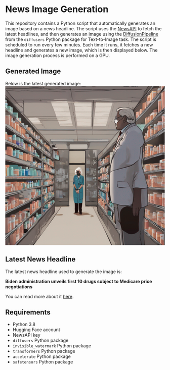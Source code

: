 # News Image Generation
This repository contains a Python script that automatically generates an image based on a news headline. The script uses the [NewsAPI](https://newsapi.org/) to fetch the latest headlines, and then generates an image using the [DiffusionPipeline](https://github.com/huggingface/diffusers) from the `diffusers` Python package for Text-to-Image task.
The script is scheduled to run every few minutes. Each time it runs, it fetches a new headline and generates a new image, which is then displayed below. The image generation process is performed on a GPU.

## Generated Image
Below is the latest generated image:
![Generated Image](image.png)

## Latest News Headline
The latest news headline used to generate the image is:

**Biden administration unveils first 10 drugs subject to Medicare price negotiations**

You can read more about it [here](https://news.google.com/rss/articles/CBMiXmh0dHBzOi8vd3d3LmNuYmMuY29tLzIwMjMvMDgvMjkvMTAtZHJ1Z3MtdG8tZmFjZS1tZWRpY2FyZS1wcmljZS1uZWdvdGlhdGlvbnMtc2VlLXRoZS1saXN0Lmh0bWzSAWJodHRwczovL3d3dy5jbmJjLmNvbS9hbXAvMjAyMy8wOC8yOS8xMC1kcnVncy10by1mYWNlLW1lZGljYXJlLXByaWNlLW5lZ290aWF0aW9ucy1zZWUtdGhlLWxpc3QuaHRtbA?oc=5).

## Requirements
- Python 3.8
- Hugging Face account
- NewsAPI key
- `diffusers` Python package
- `invisible_watermark` Python package
- `transformers` Python package
- `accelerate` Python package
- `safetensors` Python package
